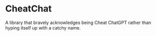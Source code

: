 # CheatChat
A library that bravely acknowledges being Cheat ChatGPT rather than hyping itself up with a catchy name.
